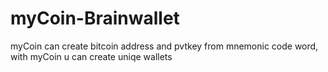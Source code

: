 # myCoin-Brainwallet
myCoin can create bitcoin address and pvtkey from mnemonic code word, with myCoin u can create uniqe wallets

